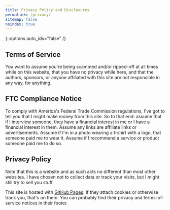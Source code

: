 ```yaml
---
title: Privacy Policy and Disclosures
permalink: /privacy/
sitemap: false
noindex: true
---
```


{::options auto_ids="false" /}

## Terms of Service

You want to assume you're being scammed and/or ripped-off at all times while on this website, that you have no privacy while here, and that the authors, sponsors, or anyone affiliated with this site are not responsible in any way, for anything.

## FTC Compliance Notice

To comply with America's Federal Trade Commission regulations, I've got to tell you that I might make money from this site. So to that end: assume that if I interview someone, they have a financial interest in me or I have a financial interest in them. Assume any links are affiliate links or advertisements. Assume if I'm in a photo wearing a t-shirt with a logo, that someone paid me to wear it. Assume if I recommend a service or product someone paid me to do so.

## Privacy Policy

Note that this is a website and as such acts no different than most other websites. I have chosen not to collect data or track your visits, but I might still try to sell you stuff.

This site is hosted with [GitHub Pages](https://pages.github.com/). If they attach cookies or otherwise track you, that's on them. You can probably find their privacy and terms-of-service notices in their footer.
